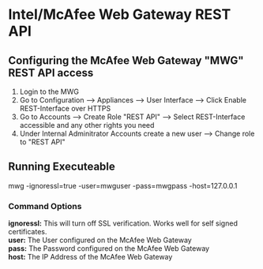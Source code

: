 # Intel/McAfee Web Gateway REST API

## Configuring the McAfee Web Gateway "MWG" REST API access
1. Login to the MWG
2. Go to Configuration --> Appliances --> User Interface --> Click Enable REST-Interface over HTTPS
3. Go to Accounts --> Create Role "REST API" --> Select REST-Interface accessible and any other rights you need
4. Under Internal Adminitrator Accounts create a new user --> Change role to "REST API"

## Running Executeable
mwg -ignoressl=true -user=mwguser -pass=mwgpass -host=127.0.0.1

### Command Options
__ignoressl:__ This will turn off SSL verification.  Works well for self signed certificates.<br />
__user:__ The User configured on the McAfee Web Gateway<br />
__pass:__ The Password configured on the McAfee Web Gateway<br />
__host:__ The IP Address of the McAfee Web Gateway<br />
